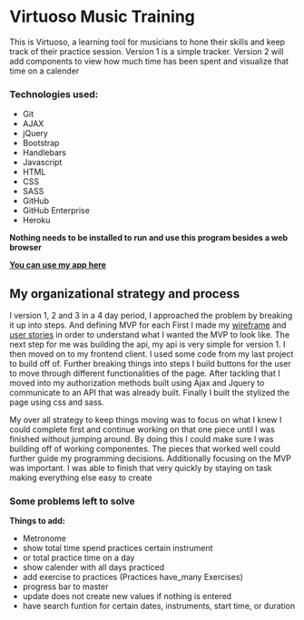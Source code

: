 # Virtuoso Music Training

This is Virtuoso, a learning tool for musicians to hone their skills and keep track of their practice session. Version 1 is a simple tracker. Version 2 will add components to view how much time has been spent and visualize that time on a calender

### Technologies used:
*  Git
*  AJAX
*  jQuery
*  Bootstrap
*  Handlebars
*  Javascript
*  HTML
*  CSS
*  SASS
*  GitHub
*  GitHub Enterprise
*  Heroku

**Nothing needs to be installed to run and use this program besides a web browser**

 **[You can use my app here](https://kanetheinsane.github.io/Virtuoso-client/)**

## My organizational strategy and process

I version 1, 2 and 3 in a 4 day period, I approached the problem by breaking it up into steps. And defining MVP for each
First I made my [wireframe](https://wireframe.cc/UPHLJu) and [user stories](https://docs.google.com/document/d/1wudfHGWM7rPGWo77dNYKamerVRqQxQKFvquoIPEU17Q/edit)
in order to understand what I wanted the MVP to look like. The next step for me was building the api, my api is very simple for version 1. I then moved on to my frontend client. I used some code from my last project to build off of. Further breaking things into steps I build buttons for the user to move through different functionalities of the page. After tackling that I moved into my authorization methods built using Ajax and Jquery to communicate to an API that was already built. Finally I built the stylized the page using css and sass.

My over all strategy to keep things moving was to focus on what I knew I could complete first and continue working on that one piece until I was finished without jumping around. By doing this I could make sure I was building off of working componentes. The pieces that worked well could further guide my programming decisions.
Additionally focusing on the MVP was important. I was able to finish that very quickly by staying on task making everything else easy to create

### Some problems left to solve

**Things to add:**
  * Metronome
  * show total time spend practices certain instrument
  * or total practice time on a day
  * show calender with all days practiced
  * add exercise to practices (Practices have_many Exercises)
  * progress bar to master
  * update does not create new values if nothing is entered
  * have search funtion for certain dates, instruments, start time, or duration
